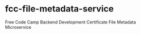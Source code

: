 # fcc-file-metadata-service
Free Code Camp Backend Development Certificate File Metadata Microservice
